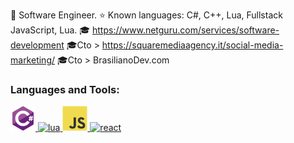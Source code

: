 💫 Software Engineer.
⭐ Known languages: C#, C++, Lua, Fullstack JavaScript, Lua.
🎓 https://www.netguru.com/services/software-development 
🎓Cto > https://squaremediaagency.it/social-media-marketing/
🎓Cto > BrasilianoDev.com
<h3>Languages and Tools:</h3>
<a href="https://www.w3schools.com/cs/" target="_blank"> <img src="https://raw.githubusercontent.com/devicons/devicon/master/icons/csharp/csharp-original.svg" alt="csharp" width="40" height="40" /> </a> 
<a href="https://lua.org/" target="_blank"> <img src="https://upload.wikimedia.org/wikipedia/commons/thumb/1/18/ISO_C%2B%2B_Logo.svg/683px-ISO_C%2B%2B_Logo.svg.png" alt="lua" width="40" height="40" /> </a> 
<a href="https://developer.mozilla.org/en-US/docs/Web/JavaScript" target="_blank"> <img src="https://raw.githubusercontent.com/devicons/devicon/master/icons/javascript/javascript-original.svg" alt="javascript" width="40" height="40" /> </a>                      
<a href="https://reactjs.org/" target="_blank"> <img src="https://upload.wikimedia.org/wikipedia/commons/thumb/c/cf/Lua-Logo.svg/1200px-Lua-Logo.svg.png" alt="react" width="40" height="40" /> </a> 
